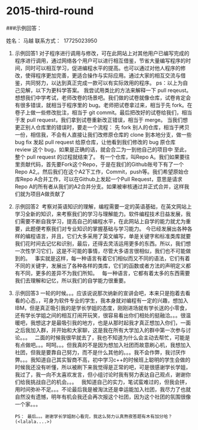 
# 2015-third-round

###示例回答：

姓名：  马越
联系方式：  17725023950

1. 示例回答1  对子程序进行调用与修改，可在此网站上对其他用户已编写完成的程序进行调用，通过网络各个用户可以进行相互借鉴，节省大量编写程序的时间，同时可以相互学习，促进编程水平的提高。也可以通过对他人程序的修改，使得程序更加完善，更适合操作与实际应用。通过大家的相互交流与借鉴，共同努力，以达到真正完成一款可以有实际效用的程序。
ps：以上为自己见解，以下为更科学答案。
     我尝试用类比的方法来解释一下 pull reqeust。想想我们中学考试，老师改卷的场景吧。我们做的试卷就像仓库，试卷肯定会有很多错误，就相当于程序里的 bug。老师把试卷拿过来，相当于先 fork。在卷子上做一些修改批注，相当于 git commit。最后把改好的试卷给我们，相当于发 pull request，我们拿到试卷重新改正错误，相当于 merge。
    当我们想更正别人仓库里的错误时，要走一个流程：
先 fork 别人的仓库，相当于拷贝一份，相信我，不会有人直接让我们改修原仓库的
clone 到本地分支，做一些 bug fix
发起 pull request 给原仓库，让他看到我们修改的 bug
原仓库 review 这个 bug，如果是正确的话，就会合二为一到他自己的项目中
    至此，整个 pull request 的过程就结束了。
      有一个仓库，叫Repo A。我们如果要往里贡献代码，首先要Fork这个Repo，于是在我们的Github账号下有了一个Repo A2,。然后我们在这个A2下工作，Commit，push等。我们希望原始仓库Repo A合并工作，可以在Github上发起一个Pull Request，意思是请求Repo A的所有者从我们的A2合并分支。如果被审核通过并正式合并，这样我们就为项目A做贡献了




2. 示例回答2  考察对英语知识的理解，编程需要一定的英语基础，在英文网站上学习全新的知识，来考察我们的学习与理解能力。软件编程技术日益发展，我们需要不断自我学习，提高自己的编程水平，在此网站上自学的能力就尤为重要，此题便考察我们对专业知识的掌握基础与学习能力。    今已经发展出各种各样的编程语言，并且，它们大多采用了英文编写，单是关键字和标准类库就要我们花时间去记忆和识别，最后，还得去灵活运用更多的东西。所以，我们想一次性学习它们，这是不可能的事情，尽管大多语言很相似，我们也不可能做到的。   事实就是这样，每一种语言有着它们相似而又不同的语法，它们有着不同的关键字，发展出了各种各样的类库，它们的函数或者方法的声明定义都有不同，更多的差异不为我们所知。    每一种语言，它都有着太多的东西需要我们去理解和记忆，所以我们的自学能力很重要。




3. 示例回答3  一轮的时候。。。应该说说那次纳新的宣讲会吧，本来只是抱着去看看的心态，，可身为软件专业的学生，我本身就对编程有一定的兴趣，想加入IBM，但是真正吸引我的是学长学姐的态度，刚刚进场就有学长送的小零食，还有学长学姐之间的相互打闹开玩笑，很容易看出你们相处的挺融洽。。。很温暖吧，我想这才是最吸引我的地方，也是从那时起我才真正想加入你们，一面之后我加入群，并开始和大家聊，这是我在所有大学加入的群中第一次参与讨论。。。
   二面的时候我很早就去了，我也不知道为什么会主动去帮忙，可能是有点做吧。。。呵呵。。。但我真的不是因为想加入社团而故意刷心机，我想加入社团，但我是要靠自己努力，而不是什么其他的。。。我不会作弊，我讨厌作弊。。。我知道自己其实智商不高，初中学习c++的时候班上聪明的学生会做的时候我还没有听懂，所以被刷下来我觉得是正常的吧，可是很感谢学长学姐，我过了，我一向不太喜欢发言，但小组讨论时我有努力表达自己观点，谢谢你们给我挑战自己的机会。。。
   我知道自己的实力，笔试蛮难过的，但我会拼，用时间弥补不足。。。不论最后我是被淘汰还是幸运能加入社团，我尽力了也就自然没有遗憾，明年有机会我还会再次报这个社团，因为这个社团的氛围很像一个家。。。
       
       
       PS： 最后。。。谢谢学长学姐耐心看完，我这么努力认真熬夜答题有木有加分哈？(<lalala....>)
